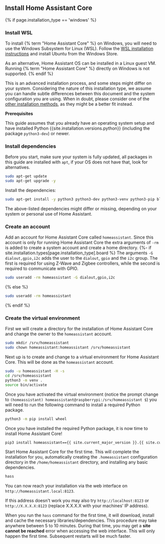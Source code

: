 ## Install Home Assistant Core

{% if page.installation_type == 'windows' %}
### Install WSL

To install {% term "Home Assistant Core" %}  on Windows, you will need to use the Windows Subsystem for Linux (WSL). Follow the [WSL installation instructions](https://docs.microsoft.com/windows/wsl/install-win10) and install Ubuntu from the Windows Store.

As an alternative, Home Assistant OS can be installed in a Linux guest VM. Running {% term "Home Assistant Core" %}  directly on Windows is not supported.
{% endif %}

<div class='note warning'>

This is an advanced installation process, and some steps might differ on your system. Considering the nature of this installation type, we assume you can handle subtle differences between this document and the system configuration you are using. When in doubt, please consider one of the [other installation methods](/installation/), as they might be a better fit instead.

</div>

<div class='note'>
<b>Prerequisites</b>

This guide assumes that you already have an operating system setup and have installed Python {{site.installation.versions.python}} (including the package `python3-dev`) or newer.

</div>

### Install dependencies

Before you start, make sure your system is fully updated, all packages in this guide are installed with `apt`, if your OS does not have that, look for alternatives.

```bash
sudo apt-get update
sudo apt-get upgrade -y
```

Install the dependencies:

```bash
sudo apt-get install -y python3 python3-dev python3-venv python3-pip bluez libffi-dev libssl-dev libjpeg-dev zlib1g-dev autoconf build-essential libopenjp2-7 libtiff6 libturbojpeg0-dev tzdata ffmpeg liblapack3 liblapack-dev libatlas-base-dev
```

The above-listed dependencies might differ or missing, depending on your system or personal use of Home Assistant.

### Create an account

Add an account for Home Assistant Core called `homeassistant`.
Since this account is only for running Home Assistant Core the extra arguments of `-rm` is added to create a system account and create a home directory.
{%- if site.installation.types[page.installation_type].board %}
The arguments `-G dialout,gpio,i2c` adds the user to the `dialout`, `gpio` and the `i2c` group. The first is required for using Z-Wave and Zigbee controllers, while the second is required to communicate with GPIO.

```bash
sudo useradd -rm homeassistant -G dialout,gpio,i2c
```

{% else %}

```bash
sudo useradd -rm homeassistant
```

{% endif %}

### Create the virtual environment

First we will create a directory for the installation of Home Assistant Core and change the owner to the `homeassistant` account.

```bash
sudo mkdir /srv/homeassistant
sudo chown homeassistant:homeassistant /srv/homeassistant
```

Next up is to create and change to a virtual environment for Home Assistant Core. This will be done as the `homeassistant` account.

```bash
sudo -u homeassistant -H -s
cd /srv/homeassistant
python3 -m venv .
source bin/activate
```

Once you have activated the virtual environment (notice the prompt change to `(homeassistant) homeassistant@raspberrypi:/srv/homeassistant $`) you will need to run the following command to install a required Python package.

```bash
python3 -m pip install wheel
```

Once you have installed the required Python package, it is now time to install Home Assistant Core!

```bash
pip3 install homeassistant=={{ site.current_major_version }}.{{ site.current_minor_version }}.{{ site.current_patch_version }}
```

Start Home Assistant Core for the first time. This will complete the installation for you, automatically creating the `.homeassistant` configuration directory in the `/home/homeassistant` directory, and installing any basic dependencies.

```bash
hass
```

You can now reach your installation via the web interface on `http://homeassistant.local:8123`.

If this address doesn't work you may also try `http://localhost:8123` or `http://X.X.X.X:8123` (replace X.X.X.X with your machines’ IP address).

<div class='note'>

When you run the `hass` command for the first time, it will download, install and cache the necessary libraries/dependencies. This procedure may take anywhere between 5 to 10 minutes. During that time, you may get a **site cannot be reached** error when accessing the web interface. This will only happen the first time. Subsequent restarts will be much faster.

</div>
